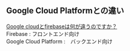 ## Google Cloud Platformとの違い  
[Google cloudとfirebaseは何が違うのですか？](https://jp.quora.com/Google-cloud%E3%81%A8firebase%E3%81%AF%E4%BD%95%E3%81%8C%E9%81%95%E3%81%86%E3%81%AE%E3%81%A7%E3%81%99%E3%81%8B)  
Firebase : フロントエンド向け  
Google Cloud Platform :　バックエンド向け 